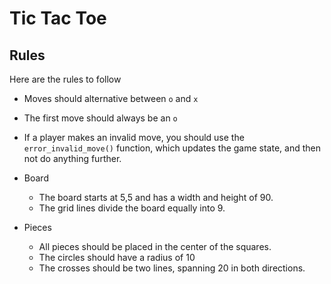 # Tic Tac Toe

## Rules

Here are the rules to follow

- Moves should alternative between `o` and `x`
- The first move should always be an `o`
- If a player makes an invalid move, you should use the `error_invalid_move()` function, which updates the game state, and then not do anything further.

- Board

  - The board starts at 5,5 and has a width and height of 90.
  - The grid lines divide the board equally into 9.

- Pieces
  - All pieces should be placed in the center of the squares.
  - The circles should have a radius of 10
  - The crosses should be two lines, spanning 20 in both directions.
